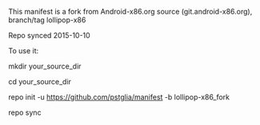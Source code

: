 This manifest is a fork from Android-x86.org source (git.android-x86.org), branch/tag lollipop-x86

Repo synced 2015-10-10

To use it:

mkdir your_source_dir

cd your_source_dir

repo init -u https://github.com/pstglia/manifest -b lollipop-x86_fork

repo sync

